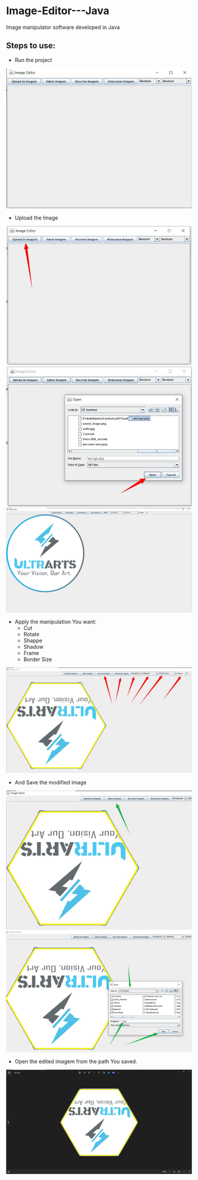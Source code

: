# Image-Editor---Java
Image manipulator software developed in Java

## Steps to use:
- Run the project
  
![Alt Running the project](images/1.jpeg)

- Upload the Image
  
![Alt Uploading the image](images/2.jpeg)
![Alt Uploading the image 2](images/3.jpeg)
![Alt Uploading the image 3](images/4.jpeg)

- Apply the manipulation You want:
    -  Cut
    -  Rotate
    -  Shappe
    -  Shadow
    -  Frame
    -  Border Size
     
 ![Alt Uploading the image 3](images/5.jpeg)


- And Save the modified image
  
![Alt Uploading the image 3](images/6.jpeg)
![Alt Uploading the image 3](images/7.jpeg)

- Open the edited imagem from the path You saved.

![Alt Uploading the image 3](images/8.jpeg)
